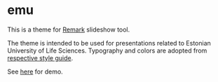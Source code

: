 # emu

This is a theme for [Remark](https://github.com/gnab/remark) slideshow tool. 

The theme is intended to be used for presentations related to Estonian University of Life Sciences. Typography and colors are adopted from [respective style guide](http://www.emu.ee/userfiles/emu2015/logod/EMU%20stiiliraamat%20uus.pdf).

See [here](https://www.lillemets.ee/remark-emu) for demo.
